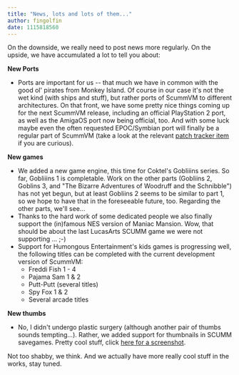 ```yaml
---
title: "News, lots and lots of them..."
author: fingolfin
date: 1115818560
---
```


On the downside, we really need to post news more regularly. On the upside, we have accumulated a lot to tell you about:

**New Ports**

*   Ports are important for us -- that much we have in common with the good ol' pirates from Monkey Island. Of course in our case it's not the wet kind (with ships and stuff), but rather ports of ScummVM to different architectures. On that front, we have some pretty nice things coming up for the next ScummVM release, including an official PlayStation 2 port, as well as the AmigaOS port now being official, too. And with some luck maybe even the often requested EPOC/Symbian port will finally be a regular part of ScummVM (take a look at the relevant [patch tracker item](https://sourceforge.net/tracker/index.php?func=detail&aid=1188433&group_id=37116&atid=418822) if you are curious).

**New games**

*   We added a new game engine, this time for Coktel's Gobliiins series. So far, Gobliiins 1 is completable. Work on the other parts (Gobliins 2, Goblins 3, and "The Bizarre Adventures of Woodruff and the Schnibble") has not yet begun, but at least Gobliins 2 seems to be similar to part 1, so we hope to have that in the foreseeable future, too. Regarding the other parts, we'll see...
*   Thanks to the hard work of some dedicated people we also finally support the (in)famous NES version of Maniac Mansion. Wow, that should be about the last LucasArts SCUMM game we were not supporting ... ;-)
*   Support for Humongous Entertainment's kids games is progressing well, the following titles can be completed with the current development version of ScummVM:
    *   Freddi Fish 1 - 4
    *   Pajama Sam 1 & 2
    *   Putt-Putt (several titles)
    *   Spy Fox 1 & 2
    *   Several arcade titles

**New thumbs**

*   No, I didn't undergo plastic surgery (although another pair of thumbs sounds tempting...). Rather, we added support for thumbnails in SCUMM savegames. Pretty cool stuff, click [here for a screenshot](/data/news/20050511.png).

Not too shabby, we think. And we actually have more really cool stuff in the works, stay tuned.
